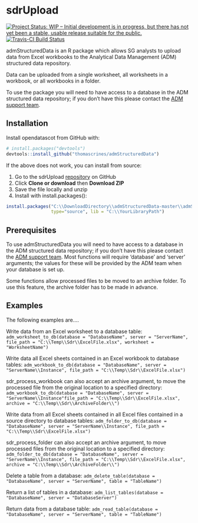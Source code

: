 
<!-- README.md is generated from README.Rmd. Please edit that file -->

# sdrUpload

<!-- badges: start -->

[![Project Status: WIP – Initial development is in progress, but there
has not yet been a stable, usable release suitable for the
public.](https://www.repostatus.org/badges/latest/wip.svg)](https://www.repostatus.org/#wip)
[![Travis-CI Build
Status](https://api.travis-ci.org/thomascrines/admStructuredData.svg?branch=master)](https://travis-ci.org/thomascrines/admStucturedData)
<!-- badges: end -->

admStructuredData is an R package which allows SG analysts to upload
data from Excel workbooks to the Analytical Data Management (ADM)
structured data repository.

Data can be uploaded from a single worksheet, all worksheets in a
workbook, or all workbooks in a folder.

To use the package you will need to have access to a database in the ADM
structured data repository; if you don’t have this please contact the
[ADM support team](mailto:adm.support@gov.scot).

## Installation

Install opendatascot from GitHub with:

``` r
# install.packages("devtools")
devtools::install_github("thomascrines/admStructuredData")
```

If the above does not work, you can install from source:

1.  Go to the sdrUpload
    [repository](https://github.com/thomascrines/admStructuredData) on
    GitHub
2.  Click **Clone or download** then **Download ZIP**
3.  Save the file locally and unzip
4.  Install with
install.packages():

<!-- end list -->

``` r
install.packages("C:\\DownloadDirectory\\admStructuredData-master\\admStructuredData-master", repos = NULL,
                 type="source", lib = "C:\\YourLibraryPath")
```

## Prerequisites

To use admStructuredData you will need to have access to a database in
the ADM structured data repository; if you don’t have this please
contact the [ADM support team](mailto:adm.support@gov.scot). Most
functions will require ‘database’ and ‘server’ arguments; the values for
these will be provided by the ADM team when your database is set up.

Some functions allow processed files to be moved to an archive folder.
To use this feature, the archive folder has to be made in advance.

## Examples

The following examples are….

Write data from an Excel worksheet to a database table:
`adm_worksheet_to_db(database = "DatabaseName", server = "ServerName",
file_path = "C:\\Temp\\Sdr\\ExcelFile.xlsx", worksheet =
"WorksheetName")`

Write data all Excel sheets contained in an Excel workbook to database
tables: `adm_workbook_to_db(database = "DatabaseName", server =
"ServerName\\Instance", file_path = "C:\\Temp\\Sdr\\ExcelFile.xlsx")`

sdr\_process\_workbook can also accept an archive argument, to move the
processed file from the original location to a specified directory:
`adm_workbook_to_db(database = "DatabaseName", server =
"ServerName\\Instance"file_path = "C:\\Temp\\Sdr\\ExcelFile.xlsx",
archive = "C:\\Temp\\Sdr\\ArchiveFolder\\")`

Write data from all Excel sheets contained in all Excel files contained
in a source directory to database tables: `adm_folder_to_db(database =
"DatabaseName", server = "ServerName\\Instance", file_path =
"C:\\Temp\\Sdr\\ExcelFile.xlsx")`

sdr\_process\_folder can also accept an archive argument, to move
processed files from the original location to a specified directory:
`adm_folder_to_db(database = "DatabaseName", server =
"ServerName\\Instance", file_path = "C:\\Temp\\Sdr\\ExcelFile.xlsx",
archive = "C:\\Temp\\Sdr\\ArchiveFolder\\")`

Delete a table from a database: `adm_delete_table(database =
"DatabaseName", server = "ServerName", table = "TableName")`

Return a list of tables in a database: `adm_list_tables(database =
"DatabaseName", server = "DatabaseServer")`

Return data from a database table: `adm_read_table(database =
"DatabaseName", server = "ServerName", table = "TableName")`

